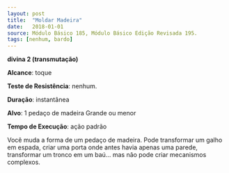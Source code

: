 ```yaml
---
layout: post
title:  "Moldar Madeira"
date:   2018-01-01
source: Módulo Básico 185, Módulo Básico Edição Revisada 195.
tags: [nenhum, bardo]
---
```


**divina 2 (transmutação)**

**Alcance**: toque

**Teste de Resistência**: nenhum.

**Duração**: instantânea

**Alvo**: 1 pedaço de madeira Grande ou menor

**Tempo de Execução**: ação padrão

Você muda a forma de um pedaço de madeira. Pode transformar um galho em espada, criar uma porta onde antes havia apenas uma parede, transformar um tronco em um baú... mas não pode criar mecanismos complexos.
